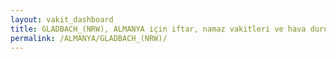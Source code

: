```yaml
---
layout: vakit_dashboard
title: GLADBACH_(NRW), ALMANYA için iftar, namaz vakitleri ve hava durumu - ilçe/eyalet seç
permalink: /ALMANYA/GLADBACH_(NRW)/
---
```


<script type="text/javascript">
  var GLOBAL_COUNTRY = 'ALMANYA';
  var GLOBAL_CITY = 'GLADBACH_(NRW)';
  var GLOBAL_STATE = '';
  var lat = 72;
  var lon = 21;
</script>
